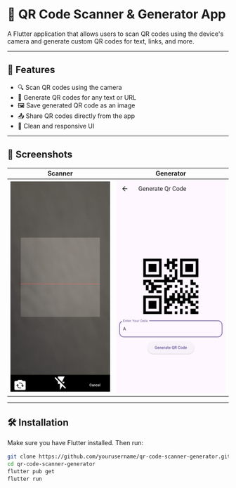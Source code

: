 # 📲 QR Code Scanner & Generator App

A Flutter application that allows users to scan QR codes using the device's camera and generate custom QR codes for text, links, and more.

---

## 🚀 Features

- 🔍 Scan QR codes using the camera
- 🧾 Generate QR codes for any text or URL
- 🖼 Save generated QR code as an image
- 📤 Share QR codes directly from the app
- 🧰 Clean and responsive UI

---

## 📸 Screenshots

| Scanner                               | Generator                                 |
|---------------------------------------|-------------------------------------------|
| ![Scanner](screenshots/QrScanner.jpg) | ![Generator](screenshots/QRGenerator.jpg) |


---

## 🛠 Installation

Make sure you have Flutter installed. Then run:

```bash
git clone https://github.com/yourusername/qr-code-scanner-generator.git
cd qr-code-scanner-generator
flutter pub get
flutter run
